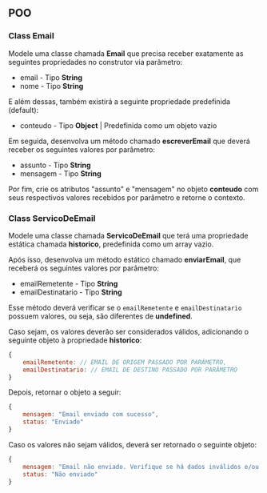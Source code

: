 ## POO

### Class Email

Modele uma classe chamada **Email** que precisa receber exatamente as seguintes propriedades no construtor via parâmetro:

- email - Tipo **String**
- nome - Tipo **String**

E além dessas, também existirá a seguinte propriedade predefinida (default):

- conteudo - Tipo **Object** | Predefinida como um objeto vazio

Em seguida, desenvolva um método chamado **escreverEmail** que deverá receber os seguintes valores por parâmetro:

- assunto - Tipo **String**
- mensagem - Tipo **String**

Por fim, crie os atributos "assunto" e "mensagem" no objeto **conteudo** com seus respectivos valores recebidos por parâmetro e retorne o contexto.

### Class ServicoDeEmail

Modele uma classe chamada **ServicoDeEmail** que terá uma propriedade estática chamada **historico**, predefinida como um array vazio.

Após isso, desenvolva um método estático chamado **enviarEmail**, que receberá os seguintes valores por parâmetro:

- emailRemetente - Tipo **String**
- emailDestinatario - Tipo **String**

Esse método deverá verificar se o `emailRemetente` e `emailDestinatario` possuem valores, ou seja, são diferentes de **undefined**.

Caso sejam, os valores deverão ser considerados válidos, adicionando o seguinte objeto à propriedade **historico**:

```js
{
    emailRemetente: // EMAIL DE ORIGEM PASSADO POR PARÂMETRO,
    emailDestinatario: // EMAIL DE DESTINO PASSADO POR PARÂMETRO
}
```

Depois, retornar o objeto a seguir:

```js
{
    mensagem: "Email enviado com sucesso",
    status: "Enviado"
}
```

Caso os valores não sejam válidos, deverá ser retornado o seguinte objeto:

```js
{
    mensagem: "Email não enviado. Verifique se há dados inválidos e/ou faltantes",
    status: "Não enviado"
}
```
